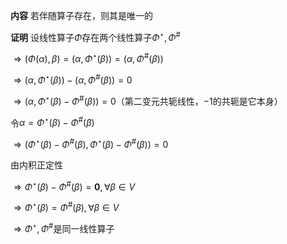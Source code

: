 **内容**
若伴随算子存在，则其是唯一的

**证明**
设线性算子$\Phi$存在两个线性算子$\Phi^\star,\Phi^{\#}$

$\Rightarrow(\Phi(\alpha),\beta)=(\alpha,\Phi^\star(\beta))=(\alpha,\Phi^{\#}(\beta))$

$\Rightarrow(\alpha,\Phi^\star(\beta))-(\alpha,\Phi^{\#}(\beta))=0$

$\Rightarrow(\alpha,\Phi^\star(\beta)-\Phi^{\#}(\beta))=0$（第二变元共轭线性，$-1$的共轭是它本身）

令$\alpha=\Phi^\star(\beta)-\Phi^{\#}(\beta)$

$\Rightarrow(\Phi^\star(\beta)-\Phi^{\#}(\beta),\Phi^\star(\beta)-\Phi^{\#}(\beta))=0$

由内积正定性

$\Rightarrow\Phi^\star(\beta)-\Phi^{\#}(\beta)=\mathbf0,\forall\beta\in V$

$\Rightarrow\Phi^\star(\beta)=\Phi^{\#}(\beta),\forall\beta\in V$

$\Rightarrow\Phi^\star,\Phi^{\#}$是同一线性算子
